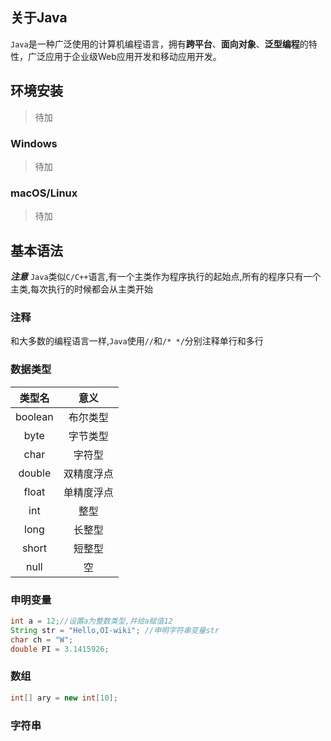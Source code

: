 ## 关于Java
   `Java`是一种广泛使用的计算机编程语言，拥有**跨平台**、**面向对象**、**泛型编程**的特性，广泛应用于企业级Web应用开发和移动应用开发。

## 环境安装
>待加
### Windows
>待加
### macOS/Linux
>待加
## 基本语法
   ***注意*** `Java`类似`C/C++`语言,有一个主类作为程序执行的起始点,所有的程序只有一个主类,每次执行的时候都会从主类开始
### 注释
和大多数的编程语言一样,`Java`使用`//`和`/* */`分别注释单行和多行

### 数据类型
|   类型名   |  意义   |
|:-------:|:-----:|
| boolean | 布尔类型  |
|  byte   | 字节类型  |
|  char   |  字符型  |
| double  | 双精度浮点 |
|  float  | 单精度浮点 |
|   int   |  整型   |
|  long   |  长整型  |
|  short  |  短整型  |
|  null   |   空   |

### 申明变量
```java
int a = 12;//设置a为整数类型,并给a赋值12
String str = "Hello,OI-wiki"; //申明字符串变量str
char ch = "W";
double PI = 3.1415926;  
```
### 数组
```java
int[] ary = new int[10];
```
### 字符串

### 
